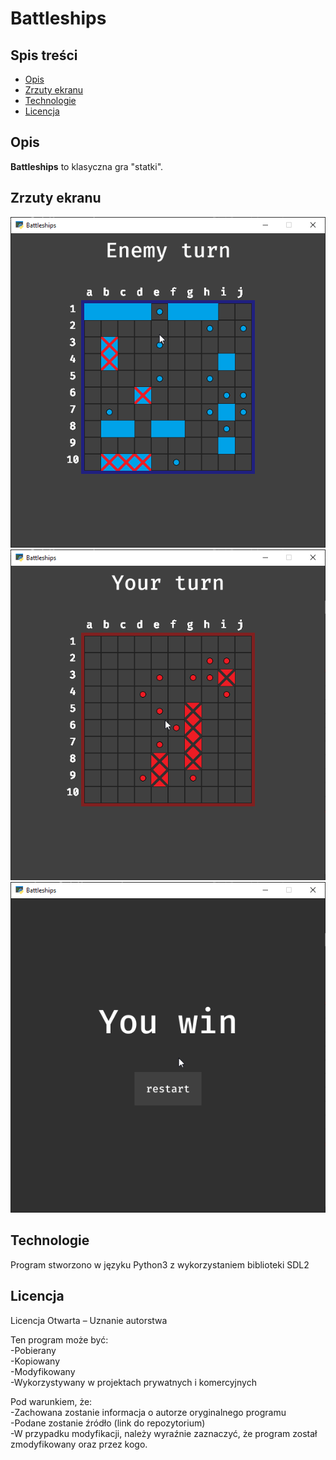 # Battleships
## Spis treści
- [Opis](#opis)
- [Zrzuty ekranu](#zrzuty-ekranu)
- [Technologie](#technologie)
- [Licencja](#licencja)

## Opis
**Battleships** to klasyczna gra "statki". 

## Zrzuty ekranu
![Zrzut ekranu](screenshots/01.png)
![Zrzut ekranu](screenshots/02.png)
![Zrzut ekranu](screenshots/03.png)

## Technologie
Program stworzono w języku Python3 z wykorzystaniem biblioteki SDL2
  
## Licencja
Licencja Otwarta – Uznanie autorstwa  
  
Ten program może być:  
-Pobierany  
-Kopiowany  
-Modyfikowany  
-Wykorzystywany w projektach prywatnych i komercyjnych  
  
Pod warunkiem, że:  
-Zachowana zostanie informacja o autorze oryginalnego programu  
-Podane zostanie źródło (link do repozytorium)  
-W przypadku modyfikacji, należy wyraźnie zaznaczyć, że program został zmodyfikowany oraz przez kogo.  
